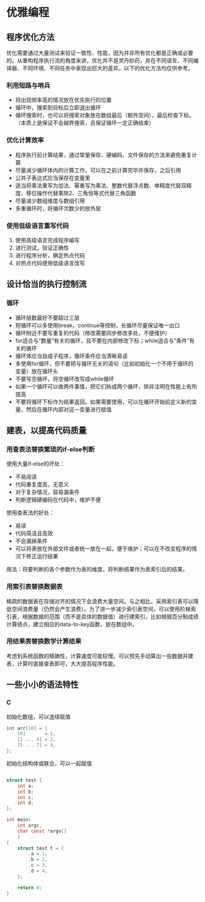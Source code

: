 # 优雅编程

## 程序优化方法

优化需要通过大量测试来验证一致性、性能，因为并非所有优化都是正确或必要的。从重构程序执行流的角度来讲，优化并不是灵丹妙药，并在不同语言、不同编译器、不同环境、不同任务中表现出巨大的差异。以下的优化方法均仅供参考。

### 利用短路与哨兵

* 将出现频率高的情况放在优先执行的位置
* 循环中，搜索到目标后立即退出循环
* 循环搜索时，也可以将搜索对象放在数组最后（额外空间），最后检查下标。（本质上是保证不会越界搜索，且保证循环一定正确结束）

### 优化计算效率

* 程序执行前计算结果，通过常量保存、硬编码、文件保存的方法来避免重复计算
* 尽量减少循环体内的计算工作，可以在之前计算完毕并保存，之后引用
* 公共子表达式应当保存在变量里
* 适当将乘法重写为加法、幂重写为乘法、整数代替浮点数、单精度代替双精度、移位操作代替乘除2、三角恒等式代替三角函数
* 尽量减少数组维度与数组引用
* 多重循环时，将循环次数少的放外层

### 使用低级语言重写代码

1. 使用高级语言完成程序编写
2. 进行测试，验证正确性
3. 进行程序分析，确定热点代码
4. 对热点代码使用低级语言改写

## 设计恰当的执行控制流

### 循环

* 循环层数最好不要超过三层
* 短循环可以多使用break、continue等控制，长循环尽量保证唯一出口
* 循环附近不要写重复的代码（修改需要同步修改多处，不便维护）
* for适合与“数量”有关的循环，且不要在内部修改下标；while适合与“条件”有关的循环
* 循环体应当自成子程序，循环条件应当清晰易读
* 多使用for循环，但不要把与循环无关的语句（比如初始化一个不用于循环的变量）放在循环头
* 不要写空循环，将空循环改写成while循环
* 如果一个循环可以做两件事情，把它们拆成两个循环，除非注明在性能上有所提高
* 不要将循环下标作为结果返回。如果需要使用，可以在循环开始前定义新的变量，然后在循环内部对这一变量进行赋值

## 建表，以提高代码质量

### 用查表法替换繁琐的if-else判断

使用大量if-else的坏处：

* 不易阅读
* 代码重复度高，无意义
* 对于复杂情况，容易漏条件
* 判断逻辑硬编码在代码中，维护不便

使用查表法的好处：

* 易读
* 代码简洁且高效
* 不会漏掉条件
* 可以将表放在外部文件或者统一放在一起，便于维护；可以在不改变程序的情况下修正运行结果

用法：将要判断的各个参数作为表的维度，将判断结果作为表索引后的结果。

### 用索引表替换数据表

稀疏的数据表在存储对齐的情况下会浪费大量空间。与之相比，采用索引表可以降低空间浪费量（仍然会产生浪费）。为了进一步减少索引表空间，可以使用阶梯索引表，根据数据的范围（而不是具体的数据值）进行建索引，比如根据百分制成绩计算绩点，建立相应的data-to-key函数，放在数组中。

### 用结果表替换数学计算结果

考虑到系统函数的精确性，计算速度可能较慢。可以预先手动算出一些数据并建表，计算时直接查表即可，大大提高程序性能。

## 一些小小的语法特性

### C

初始化数组，可以连续赋值

```C
int arr[10] = {
    [0]       = 1,
    [1 ... 4] = 2,
    [5 ... 7] = 4,
};
```

初始化结构体或联合，可以一起赋值


```C

struct test {
    int a;
    int b;
    int c;
    int d;
};

int main(
    int argc, 
    char const *argv[]
    )
{
    struct test t = {
        .a = 1,
        .b = 2,
        .c = 3,
        .d = 4,
    };

    return 0;
}

```